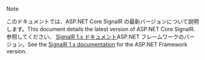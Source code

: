 > [!NOTE]
> <span data-ttu-id="edcbb-101">このドキュメントでは、ASP.NET Core SignalR の最新バージョンについて説明します。</span><span class="sxs-lookup"><span data-stu-id="edcbb-101">This document details the latest version of ASP.NET Core SignalR.</span></span> <span data-ttu-id="edcbb-102">参照してください、 [SignalR 1.x ドキュメント](/aspnet/signalr/)ASP.NET フレームワークのバージョン。</span><span class="sxs-lookup"><span data-stu-id="edcbb-102">See the [SignalR 1.x documentation](/aspnet/signalr/) for the ASP.NET Framework version.</span></span>